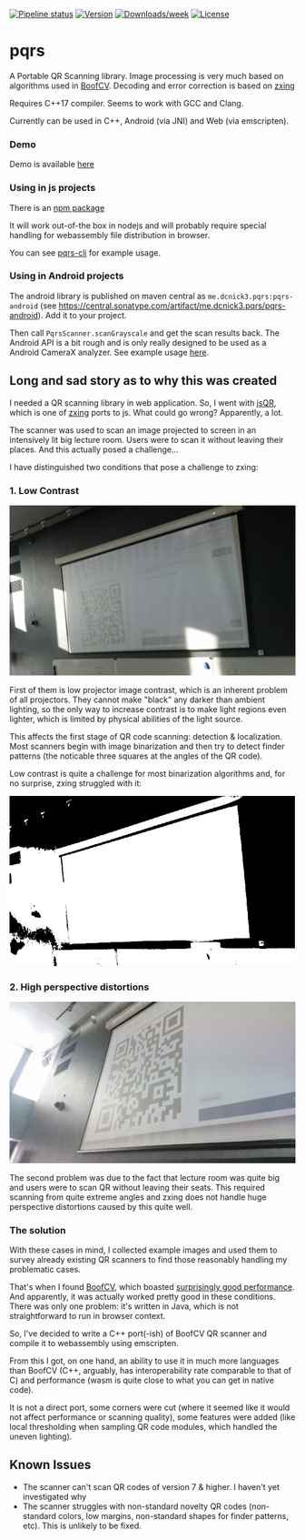 [![Pipeline status](https://img.shields.io/gitlab/pipeline/inno_baam/pqrs/master)](https://gitlab.com/inno_baam/pqrs/pipelines/latest)
[![Version](https://img.shields.io/npm/v/pqrs-js.svg)](https://npmjs.org/package/pqrs-js)
[![Downloads/week](https://img.shields.io/npm/dw/pqrs-js.svg)](https://npmjs.org/package/pqrs-js)
[![License](https://img.shields.io/npm/l/pqrs-js.svg)](https://github.com/DCNick3/pqrs-js/blob/master/package.json)

# pqrs

A Portable QR Scanning library.
Image processing is very much based on algorithms used in [BoofCV](https://boofcv.org).
Decoding and error correction is based on [zxing](https://github.com/zxing/zxing) 

Requires C++17 compiler. Seems to work with GCC and Clang.

Currently can be used in C++, Android (via JNI) and Web (via emscripten).

### Demo

Demo is available [here](https://dcnick3.me/js/pqrs-demo/)

### Using in js projects

There is an [npm package](https://www.npmjs.com/package/pqrs-js)

It will work out-of-the box in nodejs and will probably require special handling for webassembly file distribution in browser.

You can see [pqrs-cli](https://github.com/DCNick3/pqrs-cli) for example usage.

### Using in Android projects

The android library is published on maven central as `me.dcnick3.pqrs:pqrs-android` (see https://central.sonatype.com/artifact/me.dcnick3.pqrs/pqrs-android). Add it to your project.

Then call `PqrsScanner.scanGrayscale` and get the scan results back. The Android API is a bit rough and is only really designed to be used as a Android CameraX analyzer. See example usage [here](https://github.com/DCNick3/baam-android/blob/df8b73c1d98c793701cb0f2a4db053daf17927b9/app/src/main/java/me/dcnick3/baam/ui/camera/ScannerScreen.kt#L82).

## Long and sad story as to why this was created

I needed a QR scanning library in web application. 
So, I went with [jsQR](https://github.com/cozmo/jsQR), which is one of [zxing](https://github.com/zxing/zxing) ports to js.
What could go wrong? Apparently, a lot.

The scanner was used to scan an image projected to screen in an intensively lit big lecture room.
Users were to scan it without leaving their places. And this actually posed a challenge...

I have distinguished two conditions that pose a challenge to zxing:

### 1. Low Contrast

![](images/locontrast.png)

First of them is low projector image contrast, which is an inherent problem of all projectors.
They cannot make "black" any darker than ambient lighting, so the only way to increase contrast is to make light regions even lighter, which is limited by physical abilities of the light source.

This affects the first stage of QR code scanning: detection & localization. Most scanners begin with image binarization and then try to detect finder patterns (the noticable three squares at the angles of the QR code).

Low contrast is quite a challenge for most binarization algorithms and, for no surprise, zxing struggled with it:

![](images/badbin.png)

### 2. High perspective distortions

![](images/perspective.png)

The second problem was due to the fact that lecture room was quite big and users were to scan QR without leaving their seats.
This required scanning from quite extreme angles and zxing does not handle huge perspective distortions caused by this quite well.

### The solution

With these cases in mind, I collected example images and used them to survey already existing QR scanners to find those reasonably handling my problematic cases.

That's when I found [BoofCV](https://boofcv.org/), which boasted [surprisingly good performance](https://boofcv.org/index.php?title=Performance:QrCode).
And apparently, it was actually worked pretty good in these conditions. 
There was only one problem: it's written in Java, which is not straightforward to run in browser context.

So, I've decided to write a C++ port(-ish) of BoofCV QR scanner and compile it to webassembly using emscripten.

From this I got, on one hand, an ability to use it in much more languages than BoofCV (C++, arguably, has interoperability rate comparable to that of C) and performance (wasm is quite close to what you can get in native code).

It is not a direct port, some corners were cut (where it seemed like it would not affect performance or scanning quality), some features were added (like local thresholding when sampling QR code modules, which handled the uneven lighting).

## Known Issues

- The scanner can't scan QR codes of version 7 & higher. I haven't yet investigated why
- The scanner struggles with non-standard novelty QR codes (non-standard colors, low margins, non-standard shapes for finder patterns, etc). This is unlikely to be fixed.
